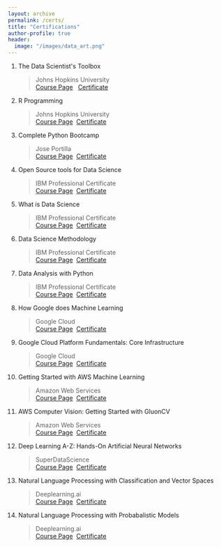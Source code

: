```yaml
---
layout: archive
permalink: /certs/
title: "Certifications"
author-profile: true
header:
  image: "/images/data_art.png"
---
```

1. The Data Scientist's Toolbox  
    > Johns Hopkins University
    > <br><a target="_blank" href="https://www.coursera.org/learn/data-scientists-tools">Course Page</a>
    > &nbsp;&nbsp;<a target="_blank" href="https://www.coursera.org/account/accomplishments/certificate/FGTKAYALUHJU">Certificate</a>

2. R Programming
    > Johns Hopkins University
    > <br><a target="_blank" href="https://www.coursera.org/learn/r-programming">Course Page</a>&nbsp;&nbsp;<a href="https://www.coursera.org/account/accomplishments/certificate/HB8PUAGSAVG6">Certificate</a>

3. Complete Python Bootcamp
    > Jose Portilla
    > <br><a target="_blank" href="https://www.udemy.com/course/complete-python-bootcamp/">Course Page</a>&nbsp;&nbsp;<a href="https://www.udemy.com/certificate/UC-HPC76IUM/">Certificate</a>

4. Open Source tools for Data Science
    > IBM Professional Certificate
    > <br><a target="_blank" href="https://www.coursera.org/learn/open-source-tools-for-data-science">Course Page</a>&nbsp;&nbsp;<a href="https://www.coursera.org/account/accomplishments/certificate/WTXWATV6V4BD">Certificate</a>

5. What is Data Science
    > IBM Professional Certificate
    > <br><a target="_blank" href="https://www.coursera.org/learn/what-is-datascience">Course Page</a>&nbsp;&nbsp;<a href="https://www.coursera.org/account/accomplishments/certificate/3FKQ7SA8QFRX">Certificate</a>

6. Data Science Methodology
    > IBM Professional Certificate
    > <br><a target="_blank" href="https://www.coursera.org/learn/data-science-methodology">Course Page</a>&nbsp;&nbsp;<a href="https://www.coursera.org/account/accomplishments/certificate/YX7YMZC6JLUZ">Certificate</a>

7. Data Analysis with Python
    > IBM Professional Certificate
    > <br><a target="_blank" href="https://www.coursera.org/learn/data-analysis-with-python">Course Page</a>&nbsp;&nbsp;<a href="https://coursera.org/share/f1991e5a1fae465b0da853b7ca975eb0">Certificate</a>

8. How Google does Machine Learning
    > Google Cloud
    > <br><a target="_blank" href="https://www.coursera.org/learn/google-machine-learning">Course Page</a>&nbsp;&nbsp;<a href="https://www.coursera.org/account/accomplishments/certificate/QF7ZCLG3KQLG">Certificate</a>

9. Google Cloud Platform Fundamentals: Core Infrastructure
    > Google Cloud
    > <br><a target="_blank" href="https://www.coursera.org/learn/gcp-fundamentals">Course Page</a>&nbsp;&nbsp;<a href="https://www.coursera.org/account/accomplishments/certificate/Y5NBYUB696MC">Certificate</a>

10. Getting Started with AWS Machine Learning
    > Amazon Web Services
    > <br><a target="_blank" href="https://www.coursera.org/learn/aws-machine-learning">Course Page</a>&nbsp;&nbsp;<a href="https://coursera.org/share/be02e31bb36e9033f843ccb86ec02ab1">Certificate</a>

11. AWS Computer Vision: Getting Started with GluonCV
    > Amazon Web Services
    > <br><a target="_blank" href="https://www.coursera.org/learn/aws-computer-vision-gluoncv">Course Page</a>&nbsp;&nbsp;<a href="https://coursera.org/share/9e8c1f8fec6b10492308c654bdf1c1b0">Certificate</a>

12. Deep Learning A-Z: Hands-On Artificial Neural Networks
    > SuperDataScience
    > <br><a target="_blank" href="https://www.udemy.com/course/deeplearning/">Course Page</a>&nbsp;&nbsp;<a href="https://www.udemy.com/certificate/UC-54b7d2d0-dd0b-4d1c-a872-1931117e800c/">Certificate</a>

13. Natural Language Processing with Classification and Vector Spaces
    > Deeplearning.ai
    > <br><a target="_blank" href="https://www.coursera.org/learn/classification-vector-spaces-in-nlp">Course Page</a>&nbsp;&nbsp;<a href="https://coursera.org/share/77807c27c7733783d24838519fa08a1b">Certificate</a>

14. Natural Language Processing with Probabalistic Models
    > Deeplearning.ai
     > <br><a target="_blank" href="https://www.coursera.org/learn/probabilistic-models-in-nlp">Course Page</a>&nbsp;&nbsp;<a href="https://coursera.org/share/c9129dc53222b00d7261475d1ec06901">Certificate</a>
